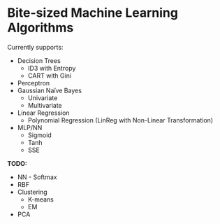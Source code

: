# Bite-sized Machine Learning Algorithms

Currently supports:
* Decision Trees
    * ID3 with Entropy
    * CART with Gini
* Perceptron
* Gaussian Naïve Bayes
    * Univariate
    * Multivariate
* Linear Regression
    * Polynomial Regression (LinReg with Non-Linear Transformation)
* MLP/NN
    * Sigmoid
    * Tanh
    * SSE


**TODO:**
* NN - Softmax
* RBF
* Clustering
    * K-means
    * EM
* PCA